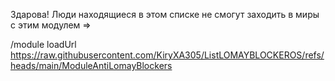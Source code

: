 Здарова! Люди находящиеся в этом списке не смогут заходить в миры c этим модулем =>

/module loadUrl https://raw.githubusercontent.com/KiryXA305/ListLOMAYBLOCKEROS/refs/heads/main/ModuleAntiLomayBlockers
